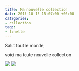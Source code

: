 ```yaml
---
title: Ma nouvelle collection
date: 2016-10-15 15:07:00 +02:00
categories:
- collection
tags:
- lunette
---
```


Salut tout le monde,

voici ma toute nouvelle collection

<div>
<img style="width=100px;" src = "/uploads/lunettes-de-soleil_213728.jpg" />
<img src = "/uploads/lunettes-chat.jpg" />
</div>
